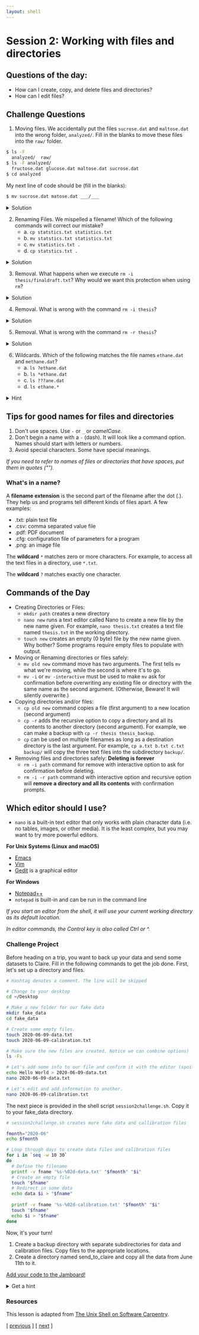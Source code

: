 ```yaml
---
layout: shell
---
```


# Session 2: Working with files and directories

## Questions of the day:
- How can I create, copy, and delete files and directories?
- How can I edit files?


## Challenge Questions
1. Moving files.  We accidentally put the files `sucrose.dat` and `maltose.dat` into the wrong folder, `analyzed/`.  Fill in the blanks to move these files into the `raw/` folder.
```bash
$ ls -F
  analyzed/  raw/
$ ls -F analyzed/
  fructose.dat glucose.dat maltose.dat sucrose.dat
$ cd analyzed
```
My next line of code should be (fill in the blanks):
```bash
$ mv sucrose.dat matose.dat ___/___
```
<details>
  <summary>Solution</summary>
  Think about ../raw
  Recall that .. refers to the parent directory (i.e. one above the current directory).
</details>

2. Renaming Files. We mispelled a filename!  Which of the following commands will correct our mistake?
    - a. `cp statstics.txt statistics.txt`
    - b. `mv statstics.txt statistics.txt`
    - c. `mv statistics.txt . `
    - d. `cp statstics.txt .`

<details>
  <summary>Solution</summary>
  <p>(a.) Will copy the file, so we will end up with the mispelled and correct version.
  (b.) Will move (i.e. rename) the incorrect file name to a correct filename.
    (c.) and (d.) will not work. Remember . is the current directory.</p>
</details>

3. Removal. What happens when we execute `rm -i thesis/finaldraft.txt`? Why would we want this protection when using `rm`?
<details>
  <summary>Solution</summary>
  The program will confirm that we want to delete the thesis final draft file.  Remember, deletion is forever!  There is no trash can or recycle bin.
</details>

4. Removal. What is wrong with the command `rm -i thesis`?
<details>
  <summary>Solution</summary>
  The remove command will not act on a directory unless the recursive option (-r)is given. 
</details>

5. Removal. What is wrong with the command `rm -r thesis`?
<details>
  <summary>Solution</summary>
  This remove command will delete the directory thesis and all its contents, but we forgot to check for confirmation with the interaction option (-i).  Remember, deletion is permanent!
</details>

6. Wildcards.  Which of the following matches the file names `ethane.dat` and `methane.dat`?
   - a. `ls ?ethane.dat`
   - b. `ls *ethane.dat`
   - c. `ls ???ane.dat`
   - d. `ls ethane.*`
<details>
  <summary>Hint</summary>
  Remember ? wildcard matches to exactly one character.  * wildcard can match to zero to many characters.
</details>

 

## Tips for good names for files and directories
1. Don't use spaces.  Use `-` or `_` or _camelCase_.
1. Don't begin a name with a `-` (dash).  It will look like a command option.  Names should start with letters or numbers.
1. Avoid special characters.  Some have special meanings.

_If you need to refer to names of files or directories that have spaces, put them in quotes ("")._


### What's in a name?
A **filename extension** is the second part of the filename after the dot (.).  They help us and programs tell different kinds of files apart.  A few examples:
 - .txt: plain text file
 - .csv: comma separated value file
 - .pdf: PDF document
 - .cfg: configuration file of parameters for a program
 - .png: an image file

The **wildcard** `*` matches zero or more characters.  For example, to access all the text files in a directory, use `*.txt`.

The **wildcard** `?` matches exactly one character. 

## Commands of the Day
- Creating Directories or Files:
  - `mkdir path` creates a new directory
  - `nano new` runs a text editor called Nano to create a new file by the new name given.  For example, `nano thesis.txt` creates a text file named `thesis.txt` in the working directory. 
  - `touch new` creates an empty (0 byte) file by the new name given. Why bother? Some programs require empty files to populate with output.
- Moving or Renaming directories or files safely:
  - `mv old new` command move has two arguments.  The first tells `mv` what we're moving, while the second is where it's to go.
  - `mv -i` or `mv -interactive` must be used to make `mv` ask for confirmation before overwriting any existing file or directory with the same name as the second argument. (Otherwise, Beware! It will silently overwrite.)
- Copying directories and/or files:  
  - `cp old new` command copies a file (first argument) to a new location (second argument)
  - `cp -r` adds the recursive option to copy a directory and all its contents to another directory (second argument).  For example, we can make a backup with `cp -r thesis thesis_backup`.
  - `cp` can be used on multiple filenames as long as a destination directory is the last argument. For example, `cp a.txt b.txt c.txt backup/` will copy the three text files into the subdirectory `backup/`.
- Removing files and directories safely: **Deleting is forever**
  - `rm -i path` command for remove with interactive option to ask for confirmation before deleting.
  - `rm -i -r path` command with interactive option and recursive option will **remove a directory and all its contents** with confirmation prompts.    
  

  
## Which editor should I use?
- `nano` is a built-in text editor that only works with plain character data (i.e. no tables, images, or other media).  It is the least complex, but you may want to try more powerful editors.

**For Unix Systems (Linux and macOS)** 
- [Emacs](http://www.gnu.org/software/emacs)
- [Vim](http://vim.org/)
- [Gedit](http://projects.gnome.org/gedit/) is a graphical editor

**For Windows**
- [Notepad++](http://notepad-plus-plus.org/)
- `notepad` is built-in and can be run in the command line

_If you start an editor from the shell, it will use your current working directory as its default location._

_In editor commands, the Control key is also called Ctrl or ^._



### Challenge Project
Before heading on a trip, you want to back up your data and send some datasets to Claire.  Fill in the following commands to get the job done.  First, let's set up a directory and files.
```bash 
# Hashtag denotes a comment. The line will be skipped

# Change to your desktop 
cd ~/Desktop

# Make a new folder for our fake data
mkdir fake_data
cd fake_data

# Create some empty files.
touch 2020-06-09-data.txt
touch 2020-06-09-calibration.txt

# Make sure the new files are created. Notice we can combine options)
ls -Fs

# Let's add some info to our file and confirm it with the editor (spoiler alert - redirects!)
echo Hello World > 2020-06-09-data.txt
nano 2020-06-09-data.txt

# Let's edit and add information to another.
nano 2020-06-09-calibration.txt
```
The next piece is provided in the shell script `session2challenge.sh`.
Copy it to your fake_data directory.

```bash
# session2challenge.sh creates more fake data and callibration files

fmonth="2020-06"
echo $fmonth

# Loop through days to create data files and calibration files
for i in `seq -w 10 30`
do
  # Define the filename
  printf -v fname '%s-%02d-data.txt' "$fmonth" "$i"
  # Create an empty file
  touch "$fname"
  # Redirect in some data
  echo data $i > "$fname"
  
  printf -v fname '%s-%02d-calibration.txt' "$fmonth" "$i"
  touch "$fname"
  echo $i > "$fname"
done
```

Now, it's your turn!
1.  Create a backup directory with separate subdirectories for data and calibration files. Copy files to the appropriate locations.
1.  Create a directory named send_to_claire and copy all the data from June 11th to it. 

[Add your code to the Jamboard!](https://jamboard.google.com/d/1d7hZeDHuvs4EnHiJFMrxhNPJDzQ_clPnqjzd_iBsAZ8/edit?usp=sharing)

<details markdown="1">
  <summary>Get a hint</summary>
  
  <h4>Create a backup directory with subdirectories for data and calibration files</h4>
  - Hint: You will use `mkdir`

  ```bash
  mkdir ___
  mkdir ___/___
  mkdir ___/___
  ```
  
  <h4>Copy data files to `backup/data`. (Use a similiar approach for calibration files.)</h4>
  - Hint:  Use the copy command `cp` with wildcards
  
  ```
  cp *-data.txt backup/___
  ```
  
  <h4>Copy June 11th files to `send_to_claire/`.</h4>
  - Hint:  Use the copy command `cp` with wildcards!
  
  ```bash
  cp *-11-*.txt send_to_claire/
  ```
</details>

### Resources
This lesson is adapted from [The Unix Shell on Software Carpentry](http://swcarpentry.github.io/shell-novice/).


<span class="lesson">
    [&nbsp;<a href="/shell/shell-1">previous</a>&nbsp;]
    [&nbsp;<a href="/shell/shell-3">next</a>&nbsp;]    
</span>

